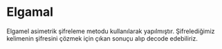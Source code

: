 # Elgamal
 
Elgamel asimetrik şifreleme metodu kullanılarak yapılmıştır.
Şifrelediğimiz kelimenin şifresini çözmek için çıkan sonuçu alıp decode edebiliriz.
